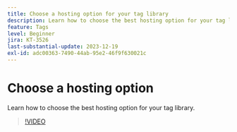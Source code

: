 ```yaml
---
title: Choose a hosting option for your tag library
description: Learn how to choose the best hosting option for your tag library.
feature: Tags
level: Beginner
jira: KT-3526
last-substantial-update: 2023-12-19
exl-id: adc00363-7490-44ab-95e2-46f9f630021c
---
```

# Choose a hosting option

Learn how to choose the best hosting option for your tag library.

>[!VIDEO](https://video.tv.adobe.com/v/28728/?learn=on)
